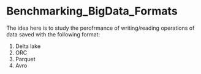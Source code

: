 # Benchmarking_BigData_Formats


The idea here is to study the perofrmance of writing/reading operations of data saved with the following format:
1. Delta lake
2. ORC
3. Parquet
4. Avro
